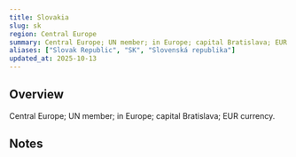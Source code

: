 ```yaml
---
title: Slovakia
slug: sk
region: Central Europe
summary: Central Europe; UN member; in Europe; capital Bratislava; EUR currency.
aliases: ["Slovak Republic", "SK", "Slovenská republika"]
updated_at: 2025-10-13
---
```


## Overview

Central Europe; UN member; in Europe; capital Bratislava; EUR currency.

## Notes

<!-- Add your first note below -->
